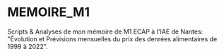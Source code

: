 # MEMOIRE_M1
Scripts &amp; Analyses de mon mémoire de M1 ECAP à l'IAE de Nantes: "Évolution et Prévisions mensuelles du prix des denrées alimentaires de 1999 à 2022".
